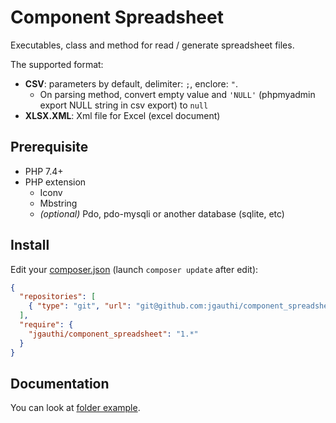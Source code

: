 # Component Spreadsheet
Executables, class and method for read / generate spreadsheet files.

The supported format:
* **CSV**: parameters by default, delimiter: `;`, enclore: `"`.
    * On parsing method, convert empty value and `'NULL'` (phpmyadmin export NULL string in csv export) to `null`
* **XLSX.XML**: Xml file for Excel (excel document)


## Prerequisite

* PHP 7.4+
* PHP extension
    * Iconv
    * Mbstring
    * _(optional)_ Pdo, pdo-mysqli or another database (sqlite, etc)

## Install
Edit your [composer.json](https://getcomposer.org) (launch `composer update` after edit):
```json
{
  "repositories": [
    { "type": "git", "url": "git@github.com:jgauthi/component_spreadsheet.git" }
  ],
  "require": {
    "jgauthi/component_spreadsheet": "1.*"
  }
}
```


## Documentation
You can look at [folder example](example).

